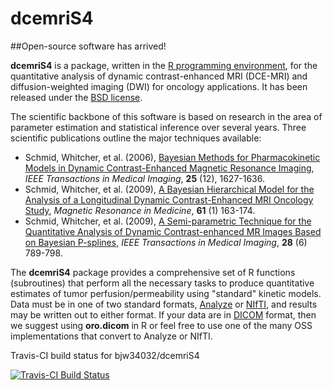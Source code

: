 # dcemriS4

##Open-source software has arrived!

**dcemriS4** is a package, written in the <a href="http://www.r-project.org/">R programming environment</a>, for the quantitative analysis of dynamic contrast-enhanced MRI (DCE-MRI) and diffusion-weighted imaging (DWI) for oncology applications. It has been released under the <a href="http://www.opensource.org/licenses/bsd-license.php">BSD license</a>.

The scientific backbone of this software is based on research in the area of parameter estimation and statistical inference over several years. Three scientific publications outline the major techniques available:

* Schmid, Whitcher, et al. (2006), <a href="http://dx.doi.org/10.1109/TMI.2006.884210">Bayesian Methods for Pharmacokinetic Models in Dynamic Contrast-Enhanced Magnetic Resonance Imaging</a>, *IEEE Transactions in Medical Imaging*, **25** (12), 1627-1636.
* Schmid, Whitcher, et al. (2009), <a href="http://dx.doi.org/10.1002/mrm.21807">A Bayesian Hierarchical Model for the Analysis of a Longitudinal Dynamic Contrast-Enhanced MRI Oncology Study</a>, *Magnetic Resonance in Medicine*, **61** (1) 163-174.
* Schmid, Whitcher, et al. (2009), <a href="http://dx.doi.org/10.1109/TMI.2008.2007326">A Semi-parametric Technique for the Quantitative Analysis of Dynamic Contrast-enhanced MR Images Based on Bayesian P-splines</a>, *IEEE Transactions in Medical Imaging*, **28** (6) 789-798. 

The **dcemriS4** package provides a comprehensive set of R functions (subroutines) that perform all the necessary tasks to produce quantitative estimates of tumor perfusion/permeability using "standard" kinetic models. Data must be in one of two standard formats,	<a href="http://www.mayo.edu/bir/PDF/ANALYZE75.pdf">Analyze</a> or <a href="http://nifti.nimh.nih.gov/">NIfTI</a>, and results may be written out to either format.  If your data are in <a href="http://medical.nema.org">DICOM</a> format, then we suggest using **oro.dicom** in R or feel free to use one of the many OSS implementations that convert to Analyze or NIfTI.

Travis-CI build status for bjw34032/dcemriS4

[![Travis-CI Build Status](https://travis-ci.org/bjw34032/dcemriS4.svg?branch=master)](https://travis-ci.org/bjw34032/dcemriS4)
